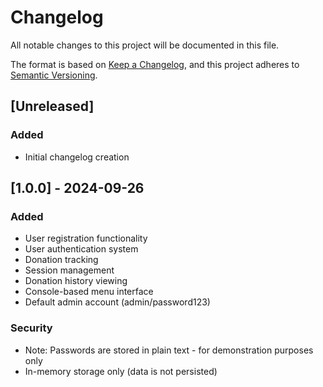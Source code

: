 # Changelog

All notable changes to this project will be documented in this file.

The format is based on [Keep a Changelog](https://keepachangelog.com/en/1.0.0/),
and this project adheres to [Semantic Versioning](https://semver.org/spec/v2.0.0.html).

## [Unreleased]

### Added
- Initial changelog creation

## [1.0.0] - 2024-09-26

### Added
- User registration functionality
- User authentication system
- Donation tracking
- Session management
- Donation history viewing
- Console-based menu interface
- Default admin account (admin/password123)

### Security
- Note: Passwords are stored in plain text - for demonstration purposes only
- In-memory storage only (data is not persisted)
